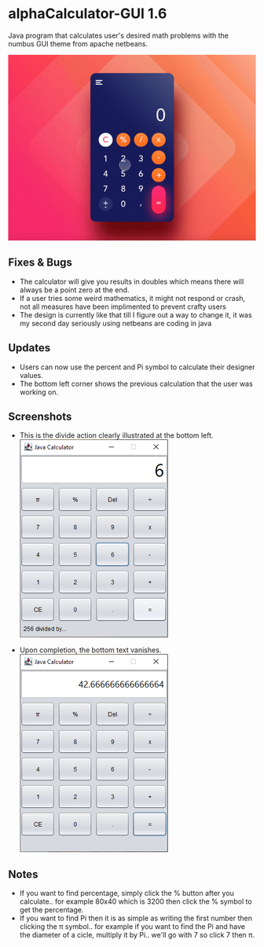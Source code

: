 # alphaCalculator-GUI 1.6
Java program that calculates user's desired math problems with the numbus GUI theme from apache netbeans.

![Animation representing duration player](Screenshot/preview.gif)

## Fixes & Bugs

- The calculator will give you results in doubles which means there will always be a point zero at the end.
- If a user tries some weird mathematics, it might not respond or crash, not all measures have been implimented to prevent crafty users
- The design is currently like that till I figure out a way to change it, it was my second day seriously using netbeans are coding in java 

## Updates

- Users can now use the percent and Pi symbol to calculate their designer values.
- The bottom left corner shows the previous calculation that the user was working on.

## Screenshots
- This is the divide action clearly illustrated at the bottom left.
![Image of Java Calculator](Screenshot/1.png)

- Upon completion, the bottom text vanishes.
![Image of Java Claculator](Screenshot/2.png)

## Notes
- If you want to find percentage, simply click the % button after you calculate.. for example 80x40 which is 3200 then click the % symbol to get the percentage.
- If you want to find Pi then it is as simple as writing the first number then clicking the π symbol.. for example if you want to find the Pi and have the diameter of a cicle, multiply it by Pi.. we'll go with 7 so click 7 then π. 
